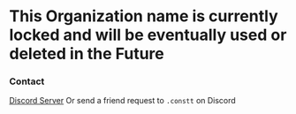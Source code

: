 # This Organization name is currently locked and will be eventually used or deleted in the Future

### Contact
[Discord Server](https://discord.gg/Hp8fY4wPww)
Or send a friend request to `.constt` on Discord
